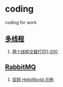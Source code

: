 # coding
coding for work

## [多线程](./thread/README.md)
1. [两个线程交替打印1-200](./thread/src/main/java/club/zhengxiang/coding/thread/Thread1.java)

## [RabbitMQ](./rabbitmq/README.md)
1. [官网 HelloWorld 示例](./rabbitmq/src/main/java/club/zhengxiang/coding/rabbitmq/helloworld/)